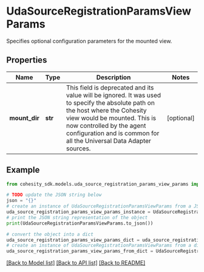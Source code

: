 # UdaSourceRegistrationParamsViewParams

Specifies optional configuration parameters for the mounted view.

## Properties

Name | Type | Description | Notes
------------ | ------------- | ------------- | -------------
**mount_dir** | **str** | This field is deprecated and its value will be ignored. It was used to specify the absolute path on the host where the Cohesity view would be mounted. This is now controlled by the agent configuration and is common for all the Universal Data Adapter sources. | [optional] 

## Example

```python
from cohesity_sdk.models.uda_source_registration_params_view_params import UdaSourceRegistrationParamsViewParams

# TODO update the JSON string below
json = "{}"
# create an instance of UdaSourceRegistrationParamsViewParams from a JSON string
uda_source_registration_params_view_params_instance = UdaSourceRegistrationParamsViewParams.from_json(json)
# print the JSON string representation of the object
print(UdaSourceRegistrationParamsViewParams.to_json())

# convert the object into a dict
uda_source_registration_params_view_params_dict = uda_source_registration_params_view_params_instance.to_dict()
# create an instance of UdaSourceRegistrationParamsViewParams from a dict
uda_source_registration_params_view_params_from_dict = UdaSourceRegistrationParamsViewParams.from_dict(uda_source_registration_params_view_params_dict)
```
[[Back to Model list]](../README.md#documentation-for-models) [[Back to API list]](../README.md#documentation-for-api-endpoints) [[Back to README]](../README.md)


